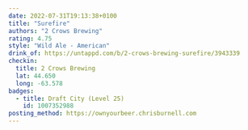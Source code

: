 ```yaml
---
date: 2022-07-31T19:13:38+0100
title: "Surefire"
authors: "2 Crows Brewing"
rating: 4.75
style: "Wild Ale - American"
drink_of: https://untappd.com/b/2-crows-brewing-surefire/3943339
checkin:
  title: 2 Crows Brewing
  lat: 44.650
  long: -63.578
badges:
  - title: Draft City (Level 25)
    id: 1007352988
posting_method: https://ownyourbeer.chrisburnell.com
---
```

